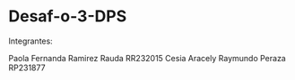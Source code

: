 # Desaf-o-3-DPS

Integrantes:

Paola Fernanda Ramirez Rauda RR232015 
Cesia Aracely Raymundo Peraza RP231877 
